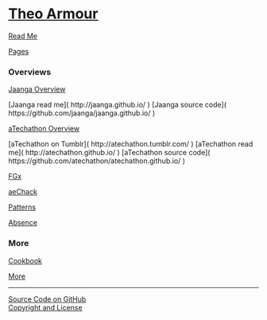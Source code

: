 [Theo Armour](./index.html )
============================

<p id=rm >
	<a href=JavaScript:displayPage("#readme.md#rm"); >Read Me</a>
</p>


<p id=pag >
	<a href=JavaScript:displayPage("#pages/readme.md#pag"); >Pages</a>
</p>

### Overviews

<p id=jaa >
	<a href=JavaScript:displayPage("#home/r3/overview-jaanga.md#jaa"); >Jaanga Overview</a>
</p>
<i class="fa fa-external-link"></i> [Jaanga read me]( http://jaanga.github.io/ )  
<i class="fa fa-github"></i> [Jaanga source code]( https://github.com/jaanga/jaanga.github.io/ )  

<p id=ate >
	<a href=JavaScript:displayPage("#home/r3/overview-atechathon.md#ate"); >aTechathon Overview</a>
</p>
<i class="fa fa-tumblr-square"></i> [aTechathon on Tumblr]( http://atechathon.tumblr.com/ )  
<i class="fa fa-external-link"></i> [aTechathon read me]( http://atechathon.github.io/ )  
<i class="fa fa-github"></i> [aTechathon source code]( https://github.com/atechathon/atechathon.github.io/ )  

<p id=fgx >
	<a href=JavaScript:displayPage("#home/r3/overview-fgx.md#fgx"); >FGx</a>
</p>

<p id=aec >
	<a href=JavaScript:displayPage("#home/r3/overview-aechack.md#aec"); >aeChack</a>
</p>

<p id=pat >
	<a href=JavaScript:displayPage("#home/r3/info-patterns-dev.md#pat"); >Patterns</a>
</p>

<p id=abs >
	<a href=JavaScript:displayPage("#home/r3/info-absence.md#abs"); >Absence</a>
</p>

### More

<p id=coo >
	<a href=JavaScript:displayPage("#cookbook/readme.md#coo"); >Cookbook</a>
</p>

<p id=mor >
	<a href=JavaScript:displayPage("#home/r3/info-more.md#mor"); >More</a>
</p>

****

<i class="fa fa-github"></i> [Source Code on GitHub]( https://github.com/theo-armour/theo-armour.github.io)  
<i class="fa fa-copy"></i> [Copyright and License]( https://github.com/theo-armour/theo-armour.github.io/blob/master/copyright-notice-and-license.md )